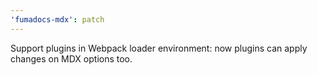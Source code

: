 ```yaml
---
'fumadocs-mdx': patch
---
```


Support plugins in Webpack loader environment: now plugins can apply changes on MDX options too.
